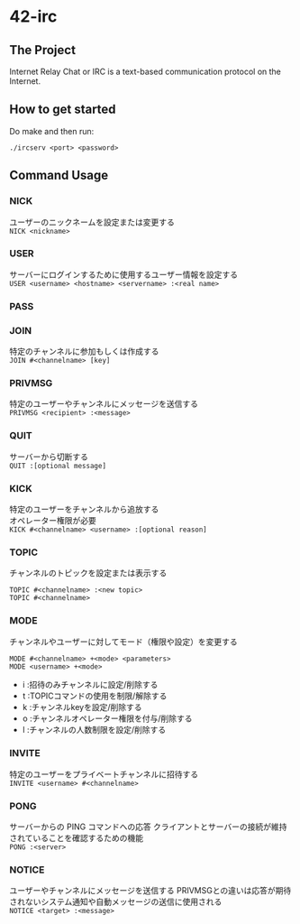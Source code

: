 # 42-irc

## The Project
Internet Relay Chat or IRC is a text-based communication protocol on the Internet.

## How to get started
Do make and then run:

`./ircserv <port> <password>`


## Command Usage

### NICK
ユーザーのニックネームを設定または変更する  
`NICK <nickname>`

  
### USER
サーバーにログインするために使用するユーザー情報を設定する  
`USER <username> <hostname> <servername> :<real name>`
  

### PASS


### JOIN
特定のチャンネルに参加もしくは作成する  
`JOIN #<channelname> [key]`


### PRIVMSG
特定のユーザーやチャンネルにメッセージを送信する  
`PRIVMSG <recipient> :<message>`

### QUIT
サーバーから切断する  
`QUIT :[optional message]`

### KICK
特定のユーザーをチャンネルから追放する  
オペレーター権限が必要  
`KICK #<channelname> <username> :[optional reason]`

### TOPIC
チャンネルのトピックを設定または表示する
``` 
TOPIC #<channelname> :<new topic>
TOPIC #<channelname>
```


### MODE
チャンネルやユーザーに対してモード（権限や設定）を変更する
```
MODE #<channelname> +<mode> <parameters>
MODE <username> +<mode>
```
 - i :招待のみチャンネルに設定/削除する
 - t :TOPICコマンドの使用を制限/解除する
 - k :チャンネルkeyを設定/削除する
 - o :チャンネルオペレーター権限を付与/削除する
 - l :チャンネルの人数制限を設定/削除する

### INVITE
特定のユーザーをプライベートチャンネルに招待する  
`INVITE <username> #<channelname>`

### PONG
サーバーからの PING コマンドへの応答
クライアントとサーバーの接続が維持されていることを確認するための機能  
`PONG :<server>`


### NOTICE
ユーザーやチャンネルにメッセージを送信する
PRIVMSGとの違いは応答が期待されないシステム通知や自動メッセージの送信に使用される  
`NOTICE <target> :<message>`